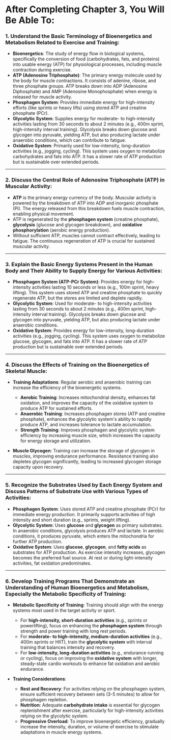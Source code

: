 # After Completing Chapter 3, You Will Be Able To:

### 1. **Understand the Basic Terminology of Bioenergetics and Metabolism Related to Exercise and Training:**
- **Bioenergetics**: The study of energy flow in biological systems, specifically the conversion of food (carbohydrates, fats, and proteins) into usable energy (ATP) for physiological processes, including muscle contraction during exercise.
- **ATP (Adenosine Triphosphate)**: The primary energy molecule used by the body for muscle contractions. It consists of adenine, ribose, and three phosphate groups. ATP breaks down into ADP (Adenosine Diphosphate) and AMP (Adenosine Monophosphate) when energy is released for muscle activity.
- **Phosphagen System**: Provides immediate energy for high-intensity efforts (like sprints or heavy lifts) using stored ATP and creatine phosphate (PCr).
- **Glycolytic System**: Supplies energy for moderate- to high-intensity activities lasting from 30 seconds to about 2 minutes (e.g., 400m sprint, high-intensity interval training). Glycolysis breaks down glucose and glycogen into pyruvate, yielding ATP, but also producing lactate under anaerobic conditions, which can contribute to fatigue.
- **Oxidative System**: Primarily used for low-intensity, long-duration activities (e.g., jogging, cycling). This system uses oxygen to metabolize carbohydrates and fats into ATP. It has a slower rate of ATP production but is sustainable over extended periods.

---

### 2. **Discuss the Central Role of Adenosine Triphosphate (ATP) in Muscular Activity:**
- **ATP** is the primary energy currency of the body. Muscular activity is powered by the breakdown of ATP into ADP and inorganic phosphate (Pi). The energy released from this breakdown fuels muscle contraction, enabling physical movement.
- ATP is regenerated by the **phosphagen system** (creatine phosphate), **glycolysis** (glucose and glycogen breakdown), and **oxidative phosphorylation** (aerobic energy production).
- Without sufficient ATP, muscles cannot contract effectively, leading to fatigue. The continuous regeneration of ATP is crucial for sustained muscular activity.

---

### 3. **Explain the Basic Energy Systems Present in the Human Body and Their Ability to Supply Energy for Various Activities:**
- **Phosphagen System (ATP-PCr System)**: Provides energy for high-intensity activities lasting 10 seconds or less (e.g., 100m sprint, heavy lifting). This system uses stored ATP and creatine phosphate to quickly regenerate ATP, but the stores are limited and deplete rapidly.
- **Glycolytic System**: Used for moderate- to high-intensity activities lasting from 30 seconds to about 2 minutes (e.g., 400m sprint, high-intensity interval training). Glycolysis breaks down glucose and glycogen into pyruvate, yielding ATP, but also producing lactate under anaerobic conditions.
- **Oxidative System**: Provides energy for low-intensity, long-duration activities (e.g., jogging, cycling). This system uses oxygen to metabolize glucose, glycogen, and fats into ATP. It has a slower rate of ATP production but is sustainable over extended periods.

---

### 4. **Discuss the Effects of Training on the Bioenergetics of Skeletal Muscle:**
- **Training Adaptations**: Regular aerobic and anaerobic training can increase the efficiency of the bioenergetic systems.
  - **Aerobic Training**: Increases mitochondrial density, enhances fat oxidation, and improves the capacity of the oxidative system to produce ATP for sustained efforts.
  - **Anaerobic Training**: Increases phosphagen stores (ATP and creatine phosphate), enhances the glycolytic system's ability to rapidly produce ATP, and increases tolerance to lactate accumulation.
  - **Strength Training**: Improves phosphagen and glycolytic system efficiency by increasing muscle size, which increases the capacity for energy storage and utilization.
  
- **Muscle Glycogen**: Training can increase the storage of glycogen in muscles, improving endurance performance. Resistance training also depletes glycogen significantly, leading to increased glycogen storage capacity upon recovery.

---

### 5. **Recognize the Substrates Used by Each Energy System and Discuss Patterns of Substrate Use with Various Types of Activities:**
- **Phosphagen System**: Uses stored ATP and creatine phosphate (PCr) for immediate energy production. It primarily supports activities of high intensity and short duration (e.g., sprints, weight lifting).
- **Glycolytic System**: Uses **glucose** and **glycogen** as primary substrates. In anaerobic conditions, glycolysis produces ATP and lactate. In aerobic conditions, it produces pyruvate, which enters the mitochondria for further ATP production.
- **Oxidative System**: Uses **glucose**, **glycogen**, and **fatty acids** as substrates for ATP production. As exercise intensity increases, glycogen becomes the preferred fuel source. At rest or during light-intensity activities, fat oxidation predominates.

---

### 6. **Develop Training Programs That Demonstrate an Understanding of Human Bioenergetics and Metabolism, Especially the Metabolic Specificity of Training:**
- **Metabolic Specificity of Training**: Training should align with the energy systems most used in the target activity or sport.
  - For **high-intensity, short-duration activities** (e.g., sprints or powerlifting), focus on enhancing the **phosphagen system** through strength and power training with long rest periods.
  - For **moderate- to high-intensity, medium-duration activities** (e.g., 400m sprints or HIIT), train the **glycolytic system** with interval training that balances intensity and recovery.
  - For **low-intensity, long-duration activities** (e.g., endurance running or cycling), focus on improving the **oxidative system** with longer, steady-state cardio workouts to enhance fat oxidation and aerobic endurance.
  
- **Training Considerations**:
  - **Rest and Recovery**: For activities relying on the phosphagen system, ensure sufficient recovery between sets (3-5 minutes) to allow for phosphagen repletion.
  - **Nutrition**: Adequate **carbohydrate intake** is essential for glycogen replenishment after exercise, particularly for high-intensity activities relying on the glycolytic system.
  - **Progressive Overload**: To improve bioenergetic efficiency, gradually increase the intensity, duration, or volume of exercise to stimulate adaptations in muscle energy systems.

